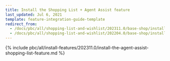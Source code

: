 ```yaml
---
title: Install the Shopping List + Agent Assist feature
last_updated: Jul 6, 2021
template: feature-integration-guide-template
redirect_from:
  - /docs/pbc/all/shopping-list-and-wishlist/202311.0/base-shop/install-and-upgrade/install-the-shopping-list-agent-assist-feature.html
  - /docs/pbc/all/shopping-list-and-wishlist/202204.0/base-shop/install-and-upgrade/install-features/install-the-shopping-list-agent-assist-feature.html
---
```


{% include pbc/all/install-features/202311.0/install-the-agent-assist-shopping-list-feature.md %} <!-- To edit, see /_includes/pbc/all/install-features/202311.0/install-the-agent-assist-shopping-list-feature.md -->
